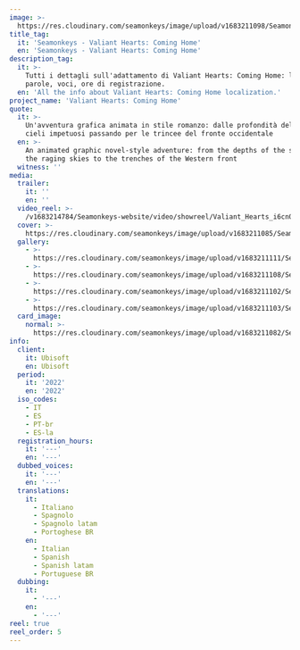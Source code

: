 ```yaml
---
image: >-
  https://res.cloudinary.com/seamonkeys/image/upload/v1683211098/Seamonkeys-website/meta/tag_image_gmrqml_nprbxx.jpg
title_tag:
  it: 'Seamonkeys - Valiant Hearts: Coming Home'
  en: 'Seamonkeys - Valiant Hearts: Coming Home'
description_tag:
  it: >-
    Tutti i dettagli sull'adattamento di Valiant Hearts: Coming Home: lingue,
    parole, voci, ore di registrazione.
  en: 'All the info about Valiant Hearts: Coming Home localization.'
project_name: 'Valiant Hearts: Coming Home'
quote:
  it: >-
    Un'avventura grafica animata in stile romanzo: dalle profondità del mare ai
    cieli impetuosi passando per le trincee del fronte occidentale
  en: >-
    An animated graphic novel-style adventure: from the depths of the sea and
    the raging skies to the trenches of the Western front
  witness: ''
media:
  trailer:
    it: ''
    en: ''
  video_reel: >-
    /v1683214784/Seamonkeys-website/video/showreel/Valiant_Hearts_i6cn0j_mzcrxx.mp4
  cover: >-
    https://res.cloudinary.com/seamonkeys/image/upload/v1683211085/Seamonkeys-website/cover/valiant_hearts_coming_home_cover.jpg
  gallery:
    - >-
      https://res.cloudinary.com/seamonkeys/image/upload/v1683211111/Seamonkeys-website/gallery/ValiantHeartsCH_game-screenshot-ios-mobile-horizontal-5-5-inch_na_06_en_hendtr_g3ncgq.jpg
    - >-
      https://res.cloudinary.com/seamonkeys/image/upload/v1683211108/Seamonkeys-website/gallery/ValiantHeartsCH_game-screenshot-ios-mobile-horizontal-5-5-inch_na_05_en_efanmn_dlhycu.jpg
    - >-
      https://res.cloudinary.com/seamonkeys/image/upload/v1683211102/Seamonkeys-website/gallery/ValiantHeartsCH_game-screenshot-ios-mobile-horizontal-5-5-inch_na_04_en_qzacom_gy0qmm.jpg
    - >-
      https://res.cloudinary.com/seamonkeys/image/upload/v1683211103/Seamonkeys-website/gallery/ValiantHeartsCH_game-screenshot-ios-mobile-horizontal-5-5-inch_na_01_en_qerbfs_axiqyy.jpg
  card_image:
    normal: >-
      https://res.cloudinary.com/seamonkeys/image/upload/v1683211082/Seamonkeys-website/cards/card-portfolio_1_zm93sd_tsbw33.jpg
info:
  client:
    it: Ubisoft
    en: Ubisoft
  period:
    it: '2022'
    en: '2022'
  iso_codes:
    - IT
    - ES
    - PT-br
    - ES-la
  registration_hours:
    it: '---'
    en: '---'
  dubbed_voices:
    it: '---'
    en: '---'
  translations:
    it:
      - Italiano
      - Spagnolo
      - Spagnolo latam
      - Portoghese BR
    en:
      - Italian
      - Spanish
      - Spanish latam
      - Portuguese BR
  dubbing:
    it:
      - '---'
    en:
      - '---'
reel: true
reel_order: 5
---
```


